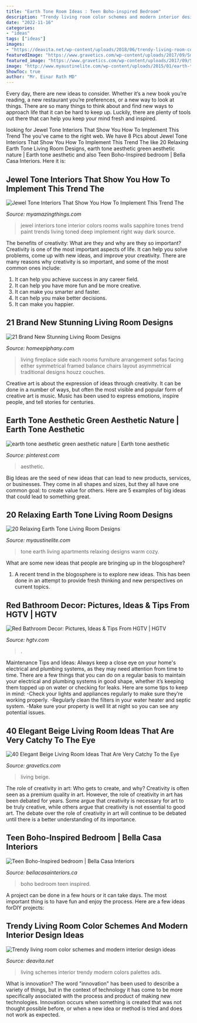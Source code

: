 ```yaml
---
title: "Earth Tone Room Ideas : Teen Boho-inspired Bedroom"
description: "Trendy living room color schemes and modern interior design ideas"
date: "2022-11-16"
categories:
- "ideas"
tags: ["ideas"]
images:
- "https://deavita.net/wp-content/uploads/2018/06/trendy-living-room-colourd-design-ideas-schemes-palettes.jpg"
featuredImage: "https://www.gravetics.com/wp-content/uploads/2017/09/Small-Beige-Living-Room-With-Chandelier.jpg"
featured_image: "https://www.gravetics.com/wp-content/uploads/2017/09/Small-Beige-Living-Room-With-Chandelier.jpg"
image: "http://www.myaustinelite.com/wp-content/uploads/2015/01/earth-tone-living-room-for-small-apartments-682x1024.jpg?d07f32"
ShowToc: true
author: "Mr. Einar Rath MD"
---
```



Every day, there are new ideas to consider. Whether it’s a new book you’re reading, a new restaurant you’re preferences, or a new way to look at things. There are so many things to think about and find new ways to approach life that it can be hard to keep up. Luckily, there are plenty of tools out there that can help you keep your mind fresh and inspired.

	

		
looking for Jewel Tone Interiors That Show You How To Implement This Trend The you've came to the right web. We have 8 Pics about Jewel Tone Interiors That Show You How To Implement This Trend The like 20 Relaxing Earth Tone Living Room Designs, earth tone aesthetic green aesthetic nature | Earth tone aesthetic and also Teen Boho-Inspired bedroom | Bella Casa Interiors. Here it is:
		
    
## Jewel Tone Interiors That Show You How To Implement This Trend The

<img loading=lazy src="http://myamazingthings.com/wp-content/uploads/2017/05/jewel-tones-interiors-1.jpg" onerror="this.onerror=null;this.src='https://tse3.mm.bing.net/th?id=OIP.-PLOVTN6aSm6U7T-Wt4hAQHaHa&amp;pid=15.1';" alt="Jewel Tone Interiors That Show You How To Implement This Trend The">

_Source: myamazingthings.com_

>jewel interiors tone interior colors rooms walls sapphire tones trend paint trends living toned deep implement right way dark source. 

	

The benefits of creativity: What are they and why are they so important?
Creativity is one of the most important aspects of life. It can help you solve problems, come up with new ideas, and improve your creativity. There are many reasons why creativity is so important, and some of the most common ones include: 
1) It can help you achieve success in any career field.
2) It can help you have more fun and be more creative. 
3) It can make you smarter and faster. 
4) It can help you make better decisions. 
5) It can make you happier.

    
## 21 Brand New Stunning Living Room Designs

<img loading=lazy src="https://homeepiphany.com/wp-content/uploads/2019/06/living-rooms-pictures_165.jpg" onerror="this.onerror=null;this.src='https://tse3.mm.bing.net/th?id=OIP.RYOUFgiFQgBtLLW1O46r2wHaFk&amp;pid=15.1';" alt="21 Brand New Stunning Living Room Designs">

_Source: homeepiphany.com_

>living fireplace side each rooms furniture arrangement sofas facing either symmetrical framed balance chairs layout asymmetrical traditional designs houzz couches. 

	

Creative art is about the expression of ideas through creativity. It can be done in a number of ways, but often the most visible and popular form of creative art is music. Music has been used to express emotions, inspire people, and tell stories for centuries.

    
## Earth Tone Aesthetic Green Aesthetic Nature | Earth Tone Aesthetic

<img loading=lazy src="https://i.pinimg.com/736x/5a/39/f2/5a39f2abe163d3aa91841a90750f789a.jpg" onerror="this.onerror=null;this.src='https://tse2.mm.bing.net/th?id=OIP.kexu5V9YyJL-xmw-MXBirQHaHa&amp;pid=15.1';" alt="earth tone aesthetic green aesthetic nature | Earth tone aesthetic">

_Source: pinterest.com_

>aesthetic. 

	

Big Ideas are the seed of new ideas that can lead to new products, services, or businesses. They come in all shapes and sizes, but they all have one common goal: to create value for others. Here are 5 examples of big ideas that could lead to something great.

    
## 20 Relaxing Earth Tone Living Room Designs

<img loading=lazy src="http://www.myaustinelite.com/wp-content/uploads/2015/01/earth-tone-living-room-for-small-apartments-682x1024.jpg?d07f32" onerror="this.onerror=null;this.src='https://tse3.mm.bing.net/th?id=OIP.SerasnUHj1fqIfFQ5yMFVQHaLH&amp;pid=15.1';" alt="20 Relaxing Earth Tone Living Room Designs">

_Source: myaustinelite.com_

>tone earth living apartments relaxing designs warm cozy. 

	

What are some new ideas that people are bringing up in the blogosphere?
1. A recent trend in the blogosphere is to explore new ideas. This has been done in an attempt to provide fresh thinking and new perspectives on current topics.

    
## Red Bathroom Decor: Pictures, Ideas &amp; Tips From HGTV | HGTV

<img loading=lazy src="https://hgtvhome.sndimg.com/content/dam/images/hgtv/fullset/2007/8/3/2/martha-angus-red-bathroom.jpg.rend.hgtvcom.616.822.suffix/1400941155002.jpeg" onerror="this.onerror=null;this.src='https://tse4.mm.bing.net/th?id=OIP.V9wdh_JK93MTDYwklOzTLQHaJ4&amp;pid=15.1';" alt="Red Bathroom Decor: Pictures, Ideas &amp; Tips From HGTV | HGTV">

_Source: hgtv.com_

>. 

	

Maintenance Tips and Ideas: Always keep a close eye on your home's electrical and plumbing systems, as they may need attention from time to time.
There are a few things that you can do on a regular basis to maintain your electrical and plumbing systems in good shape, whether it’s keeping them topped up on water or checking for leaks. Here are some tips to keep in mind:
-Check your lights and appliances regularly to make sure they’re working properly.
-Regularly clean the filters in your water heater and septic system.
-Make sure your property is well lit at night so you can see any potential issues.

    
## 40 Elegant Beige Living Room Ideas That Are Very Catchy To The Eye

<img loading=lazy src="https://www.gravetics.com/wp-content/uploads/2017/09/Small-Beige-Living-Room-With-Chandelier.jpg" onerror="this.onerror=null;this.src='https://tse2.mm.bing.net/th?id=OIP.yZacnHl_loBteBJXFbOAcQHaLH&amp;pid=15.1';" alt="40 Elegant Beige Living Room Ideas That Are Very Catchy To the Eye">

_Source: gravetics.com_

>living beige. 

	

The role of creativity in art: Who gets to create, and why?
Creativity is often seen as a premium quality in art. However, the role of creativity in art has been debated for years. Some argue that creativity is necessary for art to be truly creative, while others argue that creativity is not essential to good art. The debate over the role of creativity in art will continue to be debated until there is a better understanding of its importance.

    
## Teen Boho-Inspired Bedroom | Bella Casa Interiors

<img loading=lazy src="https://www.bellacasainteriors.ca/wp-content/uploads/Boho-1.jpg" onerror="this.onerror=null;this.src='https://tse4.mm.bing.net/th?id=OIP.OllSG-xPbD33H8IK9iyUbwHaLL&amp;pid=15.1';" alt="Teen Boho-Inspired bedroom | Bella Casa Interiors">

_Source: bellacasainteriors.ca_

>boho bedroom teen inspired. 

	

A project can be done in a few hours or it can take days. The most important thing is to have fun and enjoy the process. Here are a few ideas forDIY projects: 

    
## Trendy Living Room Color Schemes And Modern Interior Design Ideas

<img loading=lazy src="https://deavita.net/wp-content/uploads/2018/06/trendy-living-room-colourd-design-ideas-schemes-palettes.jpg" onerror="this.onerror=null;this.src='https://tse1.mm.bing.net/th?id=OIP.HGzS1zmUAUUCthdlEXwttgHaHa&amp;pid=15.1';" alt="Trendy living room color schemes and modern interior design ideas">

_Source: deavita.net_

>living schemes interior trendy modern colors palettes ads. 

	

What is innovation?
The word "innovation" has been used to describe a variety of things, but in the context of technology it has come to be more specifically associated with the process and product of making new technologies. Innovation occurs when something is created that was not thought possible before, or when a new idea or method is tried and does not work as expected.

